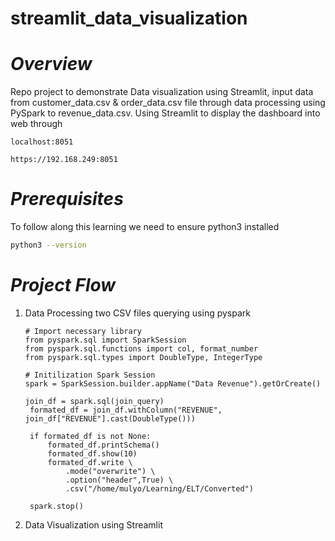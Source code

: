 # streamlit_data_visualization
# *Overview*
Repo project to demonstrate Data visualization using Streamlit, input data from customer_data.csv & order_data.csv file through data processing using PySpark to revenue_data.csv. Using Streamlit to display the dashboard into web through
```URL
localhost:8051
```
```URL
https://192.168.249:8051
```
# *Prerequisites*
To follow along this learning we need to ensure python3 installed 
  ```bash
  python3 --version
  ```
# *Project Flow*
1. Data Processing two CSV files querying using pyspark
   ```python3
   # Import necessary library
   from pyspark.sql import SparkSession
   from pyspark.sql.functions import col, format_number
   from pyspark.sql.types import DoubleType, IntegerType

   # Initilization Spark Session
   spark = SparkSession.builder.appName("Data Revenue").getOrCreate()
   ```
   ```python3
   join_df = spark.sql(join_query)
    formated_df = join_df.withColumn("REVENUE", join_df["REVENUE"].cast(DoubleType()))

    if formated_df is not None:
        formated_df.printSchema()
        formated_df.show(10)
        formated_df.write \
            .mode("overwrite") \
            .option("header",True) \
            .csv("/home/mulyo/Learning/ELT/Converted")

    spark.stop()
   ```
3. Data Visualization using Streamlit
